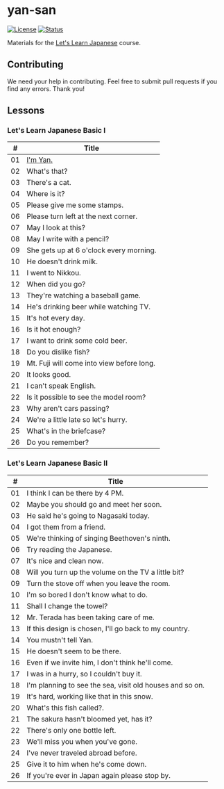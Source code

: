 # yan-san
[![License][license-image]][license-url]
[![Status][status-image]][status-url]

[license-image]: https://img.shields.io/badge/license-MIT-blue.svg
[license-url]: https://github.com/njncalub/yan-san/blob/master/LICENSE
[status-image]: https://img.shields.io/badge/status-ongoing-darkgreen.svg
[status-url]: https://github.com/njncalub/yan-san

Materials for the [Let's Learn Japanese](https://en.wikipedia.org/wiki/Let%27s_Learn_Japanese) course.

## Contributing

We need your help in contributing. Feel free to submit pull requests if you find any errors. Thank you!

## Lessons

### Let's Learn Japanese Basic I

| #  | Title
| -- | -----
| 01 | [I'm Yan.](/transcripts/01.md)
| 02 | What's that?
| 03 | There's a cat.
| 04 | Where is it?
| 05 | Please give me some stamps.
| 06 | Please turn left at the next corner.
| 07 | May I look at this?
| 08 | May I write with a pencil?
| 09 | She gets up at 6 o'clock every morning.
| 10 | He doesn't drink milk.
| 11 | I went to Nikkou.
| 12 | When did you go?
| 13 | They're watching a baseball game.
| 14 | He's drinking beer while watching TV.
| 15 | It's hot every day.
| 16 | Is it hot enough?
| 17 | I want to drink some cold beer.
| 18 | Do you dislike fish?
| 19 | Mt. Fuji will come into view before long.
| 20 | It looks good.
| 21 | I can't speak English.
| 22 | Is it possible to see the model room?
| 23 | Why aren't cars passing?
| 24 | We're a little late so let's hurry.
| 25 | What's in the briefcase?
| 26 | Do you remember?

### Let's Learn Japanese Basic II

| #  | Title
| -- | -----
| 01 | I think I can be there by 4 PM.
| 02 | Maybe you should go and meet her soon.
| 03 | He said he's going to Nagasaki today.
| 04 | I got them from a friend.
| 05 | We're thinking of singing Beethoven's ninth.
| 06 | Try reading the Japanese.
| 07 | It's nice and clean now.
| 08 | Will you turn up the volume on the TV a little bit?
| 09 | Turn the stove off when you leave the room.
| 10 | I'm so bored I don't know what to do.
| 11 | Shall I change the towel?
| 12 | Mr. Terada has been taking care of me.
| 13 | If this design is chosen, I'll go back to my country.
| 14 | You mustn't tell Yan.
| 15 | He doesn't seem to be there.
| 16 | Even if we invite him, I don't think he'll come.
| 17 | I was in a hurry, so I couldn't buy it.
| 18 | I'm planning to see the sea, visit old houses and so on.
| 19 | It's hard, working like that in this snow.
| 20 | What's this fish called?.
| 21 | The sakura hasn't bloomed yet, has it?
| 22 | There's only one bottle left.
| 23 | We'll miss you when you've gone.
| 24 | I've never traveled abroad before.
| 25 | Give it to him when he's come down.
| 26 | If you're ever in Japan again please stop by.

